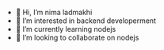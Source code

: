- 👋 Hi, I’m nima ladmakhi
- 👀 I’m interested in backend developerment
- 🌱 I’m currently learning nodejs
- 💞️ I’m looking to collaborate on nodejs

